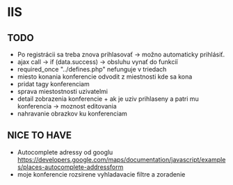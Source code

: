 # IIS
## TODO
- Po registrácii sa treba znova prihlasovať -> možno automaticky prihlásiť.
- ajax call -> if (data.success) -> obsluhu vynať do funkcíí
- required_once "../defines.php" nefunguje v triedach
- miesto konania konferencie odvodit z miestnosti kde sa kona
- pridat tagy konferenciam
- sprava miestostnosti uzivatelmi
- detail zobrazenia konferencie + ak je uziv prihlaseny a patri mu konferencia -> moznost editovania
- nahravanie obrazkov ku konferenciam

## NICE TO HAVE
- Autocomplete adressy od googlu https://developers.google.com/maps/documentation/javascript/examples/places-autocomplete-addressform
- moje konferencie rozsirene vyhladavacie filtre a zoradenie
